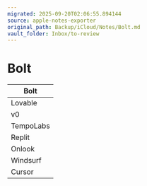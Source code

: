 ```yaml
---
migrated: 2025-09-20T02:06:55.894144
source: apple-notes-exporter
original_path: Backup/iCloud/Notes/Bolt.md
vault_folder: Inbox/to-review
---
```

# Bolt

|  Bolt<br/> |
|-----|
|  Lovable<br/> |
|  v0<br/> |
|  TempoLabs<br/> |
|  Replit<br/> |
|  Onlook<br/> |
|  Windsurf<br/> |
|  Cursor<br/> |

